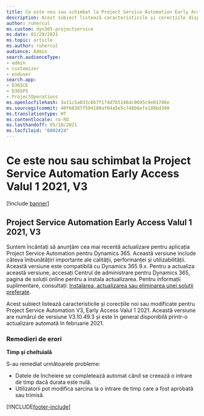 ```yaml
---
title: Ce este nou sau schimbat la Project Service Automation Early Access Valul 1 2021, V3
description: Acest subiect listează caracteristicile și corecțiile disponibile pentru Project Service Automation Early Access Valul 1 2021, V3.
author: ruhercul
ms.custom: dyn365-projectservice
ms.date: 01/29/2021
ms.topic: article
ms.author: ruhercul
audience: Admin
search.audienceType:
- admin
- customizer
- enduser
search.app:
- D365CE
- D365PS
- ProjectOperations
ms.openlocfilehash: 3a11c5a033c6b7f1f4d7b5146dc8695c9e017d6e
ms.sourcegitcommit: 40f68387f594180af64a5e5c748b6efa188bd300
ms.translationtype: HT
ms.contentlocale: ro-RO
ms.lasthandoff: 05/10/2021
ms.locfileid: "6002424"
---
```

# <a name="whats-new-or-changed-in-project-service-automation-early-access-wave-1-2021-v3"></a>Ce este nou sau schimbat la Project Service Automation Early Access Valul 1 2021, V3

[!include [banner](../includes/psa-now-project-operations.md)]

## <a name="project-service-automation-early-access-wave-1-2021-v3"></a>Project Service Automation Early Access Valul 1 2021, V3

Suntem încântați să anunțăm cea mai recentă actualizare pentru aplicația Project Service Automation pentru Dynamics 365. Această versiune include câteva îmbunătățiri importante ale calității, performanței și utilizabilității. Această versiune este compatibilă cu Dynamics 365 9.x. Pentru a actualiza această versiune, accesați Centrul de administrare pentru Dynamics 365, pagina de soluții online pentru a instala actualizarea. Pentru informații suplimentare, consultați: [Instalarea, actualizarea sau eliminarea unei soluții preferate](/power-platform/admin/install-remove-preferred-solution).

Acest subiect listează caracteristicile și corecțiile noi sau modificate pentru Project Service Automation V3, Early Access Valul 1 2021. Această versiune are numărul de versiune V3.10.49.3 și este în general disponibilă printr-o actualizare automată în februarie 2021.


### <a name="bug-fixes"></a>Remedieri de erori

**Timp și cheltuială**

S-au remediat următoarele probleme:

- Datele de încheiere se completează automat când se creează o intrare de timp dacă durata este nulă.
- Utilizatorii pot modifica sarcina la o intrare de timp care a fost aprobată sau trimisă.


[!INCLUDE[footer-include](../includes/footer-banner.md)]